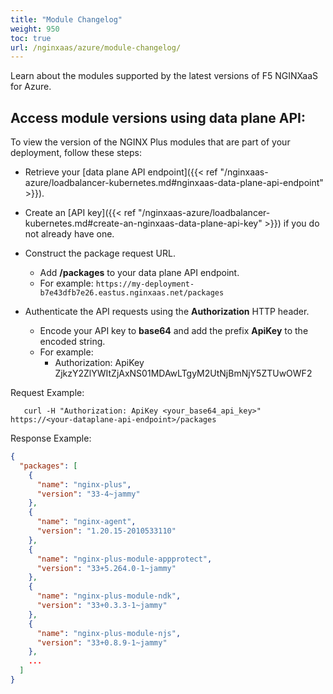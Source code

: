 ```yaml
---
title: "Module Changelog"
weight: 950
toc: true
url: /nginxaas/azure/module-changelog/
---
```


Learn about the modules supported by the latest versions of F5 NGINXaaS for Azure.

## Access module versions using data plane API:

To view the version of the NGINX Plus modules that are part of your deployment, follow these steps:
- Retrieve your [data plane API endpoint]({{< ref "/nginxaas-azure/loadbalancer-kubernetes.md#nginxaas-data-plane-api-endpoint" >}}).

- Create an [API key]({{< ref "/nginxaas-azure/loadbalancer-kubernetes.md#create-an-nginxaas-data-plane-api-key" >}}) if you do not already have one.

- Construct the package request URL.
    - Add **/packages** to your data plane API endpoint.
    - For example: `https://my-deployment-b7e43dfb7e26.eastus.nginxaas.net/packages`

- Authenticate the API requests using the **Authorization** HTTP header.
   - Encode your API key to **base64** and add the prefix **ApiKey** to the encoded string.
   - For example: 
      - Authorization: ApiKey ZjkzY2ZlYWItZjAxNS01MDAwLTgyM2UtNjBmNjY5ZTUwOWF2

Request Example:
```shell
   curl -H "Authorization: ApiKey <your_base64_api_key>" https://<your-dataplane-api-endpoint>/packages
```

Response Example:
```json
{
  "packages": [
    {
      "name": "nginx-plus",
      "version": "33-4~jammy"
    },
    {
      "name": "nginx-agent",
      "version": "1.20.15-2010533110"
    },
    {
      "name": "nginx-plus-module-appprotect",
      "version": "33+5.264.0-1~jammy"
    },
    {
      "name": "nginx-plus-module-ndk",
      "version": "33+0.3.3-1~jammy"
    },
    {
      "name": "nginx-plus-module-njs",
      "version": "33+0.8.9-1~jammy"
    },
    ...
  ]
}
```
